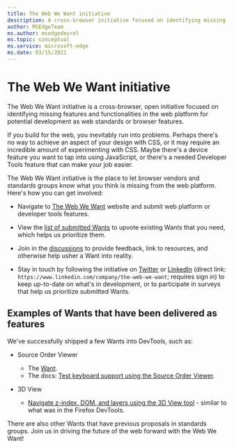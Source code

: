 ```yaml
---
title: The Web We Want initiative
description: A cross-browser initiative focused on identifying missing features and functionalities in the web platform for potential development as web standards or browser features.
author: MSEdgeTeam
ms.author: msedgedevrel
ms.topic: conceptual
ms.service: microsoft-edge
ms.date: 03/15/2021
---
```

# The Web We Want initiative

The Web We Want initiative is a cross-browser, open initiative focused on identifying missing features and functionalities in the web platform for potential development as web standards or browser features.

If you build for the web, you inevitably run into problems. Perhaps there's no way to achieve an aspect of your design with CSS, or it may require an incredible amount of experimenting with CSS. Maybe there's a device feature you want to tap into using JavaScript, or there's a needed Developer Tools feature that can make your job easier.

The Web We Want initiative is the place to let browser vendors and standards groups know what you think is missing from the web platform. Here's how you can get involved:

*   Navigate to [The Web We Want](https://webwewant.fyi) website and submit web platform or developer tools features.

*   View the [list of submitted Wants](https://webwewant.fyi/wants) to upvote existing Wants that you need, which helps us prioritize them.

*   Join in the [discussions](https://github.com/WebWeWant/webwewant.fyi/discussions) to provide feedback, link to resources, and otherwise help usher a Want into reality.

*   Stay in touch by following the initiative on [Twitter](https://twitter.com/webwewantfyi) or [LinkedIn](https://www.linkedin.com) (direct link: `https://www.linkedin.com/company/the-web-we-want`; requires sign in) to keep up-to-date on what's in development, or to participate in surveys that help us prioritize submitted Wants.


<!-- ====================================================================== -->
## Examples of Wants that have been delivered as features

We've successfully shipped a few Wants into DevTools, such as:

*  Source Order Viewer
   *  The [Want](https://webwewant.fyi/wants/64).
   *  The docs: [Test keyboard support using the Source Order Viewer](../devtools-guide/accessibility/test-tab-key-source-order-viewer.md).

*  3D View
   * [Navigate z-index, DOM, and layers using the 3D View tool](../devtools-guide/3d-view/index.md) - similar to what was in the Firefox DevTools.

There are also other Wants that have previous proposals in standards groups.  Join us in driving the future of the web forward with the Web We Want!
